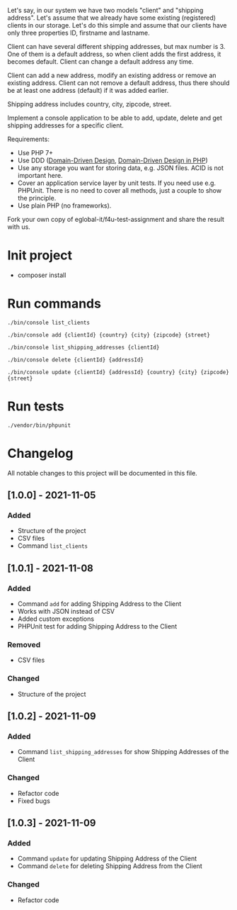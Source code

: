 Let's say, in our system we have two models "client" and "shipping address". Let's assume that we already have some existing (registered) clients in our storage. Let's do this simple and assume that our clients have only three properties ID, firstname and lastname.

Client can have several different shipping addresses, but max number is 3. One of them is a default address, so when client adds the first address, it becomes default. Client can change a default address any time.

Client can add a new address, modify an existing address or remove an existing address. Client can not remove a default address, thus there should be at least one address (default) if it was added earlier.

Shipping address includes country, city, zipcode, street.

Implement a console application to be able to add, update, delete and get shipping addresses for a specific client.

Requirements: 
- 	Use PHP 7+
- 	Use DDD ([Domain-Driven Design](https://www.amazon.com/exec/obidos/ASIN/0321125215/domainlanguag-20 "Domain-Driven Design"), [Domain-Driven Design in PHP](https://leanpub.com/ddd-in-php "Domain-Driven Design in PHP"))
- 	Use any storage you want for storing data, e.g. JSON files. ACID is not important here.
- 	Cover an application service layer by unit tests. If you need use e.g. PHPUnit. There is no need to cover all methods, just a couple to show the principle.
- Use plain PHP (no frameworks).

Fork your own copy of eglobal-it/f4u-test-assignment and share the result with us.

# Init project

- composer install

# Run commands

`./bin/console list_clients`

`./bin/console add {clientId} {country} {city} {zipcode} {street}`

`./bin/console list_shipping_addresses {clientId}`

`./bin/console delete {clientId} {addressId}`

`./bin/console update {clientId} {addressId} {country} {city} {zipcode} {street}`

# Run tests

`./vendor/bin/phpunit`

# Changelog

All notable changes to this project will be documented in this file.

## [1.0.0] - 2021-11-05

### Added

- Structure of the project
- CSV files
- Command `list_clients`

## [1.0.1] - 2021-11-08

### Added

- Command `add` for adding Shipping Address to the Client
- Works with JSON instead of CSV
- Added custom exceptions
- PHPUnit test for adding Shipping Address to the Client

### Removed

- CSV files

### Changed

- Structure of the project

## [1.0.2] - 2021-11-09

### Added

- Command `list_shipping_addresses` for show Shipping Addresses of the Client

### Changed

- Refactor code
- Fixed bugs

## [1.0.3] - 2021-11-09

### Added

- Command `update` for updating Shipping Address of the Client
- Command `delete` for deleting Shipping Address from the Client

### Changed

- Refactor code
